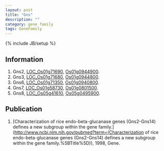 ```yaml
---
layout: post
title: "Gns"
description: ""
category: gene family
tags: GeneFamily
---
```

{% include JB/setup %}

## Information
1. Gns2, [LOC_Os01g71690](http://rice.plantbiology.msu.edu/cgi-bin/ORF_infopage.cgi?orf=LOC_Os01g71690), [Os01g0944900](http://rapdb.dna.affrc.go.jp/viewer/gbrowse_details/irgsp1?name=Os01g0944900).
2. Gns3, [LOC_Os01g71680](http://rice.plantbiology.msu.edu/cgi-bin/ORF_infopage.cgi?orf=LOC_Os01g71680), [Os01g0944800](http://rapdb.dna.affrc.go.jp/viewer/gbrowse_details/irgsp1?name=Os01g0944800).
3. Gns6, [LOC_Os01g71350](http://rice.plantbiology.msu.edu/cgi-bin/ORF_infopage.cgi?orf=LOC_Os01g71350), [Os01g0940800](http://rapdb.dna.affrc.go.jp/viewer/gbrowse_details/irgsp1?name=Os01g0940800).
4. Gns7, [LOC_Os01g58730](http://rice.plantbiology.msu.edu/cgi-bin/ORF_infopage.cgi?orf=LOC_Os01g58730), [Os01g0801500](http://rapdb.dna.affrc.go.jp/viewer/gbrowse_details/irgsp1?name=Os01g0801500).
5. Gns8, [LOC_Os05g41610](http://rice.plantbiology.msu.edu/cgi-bin/ORF_infopage.cgi?orf=LOC_Os05g41610), [Os05g0495900](http://rapdb.dna.affrc.go.jp/viewer/gbrowse_details/irgsp1?name=Os05g0495900).

## Publication
1. [Characterization of rice endo-beta-glucanase genes (Gns2-Gns14) defines a new subgroup within the gene family.](http://www.ncbi.nlm.nih.gov/pubmed?term=(Characterization of rice endo-beta-glucanase genes (Gns2-Gns14) defines a new subgroup within the gene family.%5BTitle%5D)), 1998, Gene.


